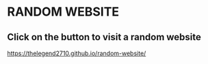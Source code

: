 # RANDOM WEBSITE



## Click on the button to visit a random website

https://thelegend2710.github.io/random-website/
